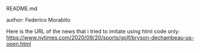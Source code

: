README.md

author: Federico Morabito

Here is the URL of the news that i tried to imitate using html code only:
https://www.nytimes.com/2020/09/20/sports/golf/bryson-dechambeau-us-open.html
